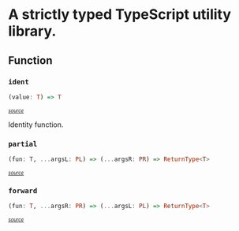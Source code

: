 # A strictly typed TypeScript utility library.

## Function

### `ident` 
  
```hs
(value: T) => T
```

<sup><sup>_[source](https://github.com/MathisBullinger/snatchblock/blob/main/src/ident.ts#L2)_</sup></sup>

Identity function.

### `partial` 
  
```hs
(fun: T, ...argsL: PL) => (...argsR: PR) => ReturnType<T>
```

<sup><sup>_[source](https://github.com/MathisBullinger/snatchblock/blob/main/src/partial.ts#L1)_</sup></sup>



### `forward` 
  
```hs
(fun: T, ...argsR: PR) => (...argsL: PL) => ReturnType<T>
```

<sup><sup>_[source](https://github.com/MathisBullinger/snatchblock/blob/main/src/forward.ts#L1)_</sup></sup>

